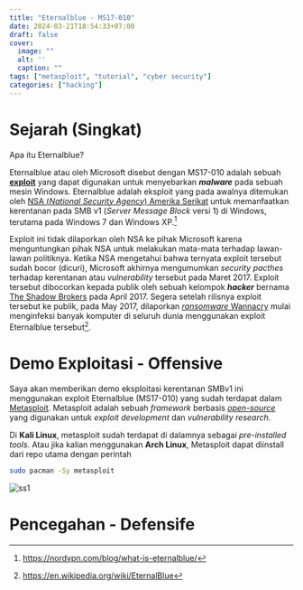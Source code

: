 ```yaml
---
title: "Eternalblue - MS17-010"
date: 2024-03-21T18:54:33+07:00
draft: false
cover:
  image: ""
  alt: ''
  caption: ""
tags: ["metasploit", "tutorial", "cyber security"]
categories: ["hacking"]
---
```


# Sejarah (Singkat)

Apa itu Eternalblue?

Eternalblue atau oleh Microsoft disebut dengan MS17-010 adalah sebuah [**exploit**](https://en.wikipedia.org/wiki/Exploit_(computer_security)) yang dapat digunakan untuk menyebarkan ***malware*** pada sebuah mesin Windows. Eternalblue adalah eksploit yang pada awalnya ditemukan oleh [NSA (_National Security Agency_) Amerika Serikat](https://www.nsa.gov/) untuk memanfaatkan kerentanan pada SMB v1 (_Server Message Block_ versi 1)  di Windows, terutama pada Windows 7 dan Windows XP.[^1] 

Exploit ini tidak dilaporkan oleh NSA ke pihak Microsoft karena menguntungkan pihak NSA untuk melakukan mata-mata terhadap lawan-lawan politiknya. Ketika NSA mengetahui bahwa ternyata exploit tersebut sudah bocor (dicuri), Microsoft akhirnya mengumumkan *security pacthes* terhadap kerentanan atau *vulnerability* tersebut pada Maret 2017. Exploit tersebut dibocorkan kepada publik oleh sebuah kelompok ***hacker*** bernama [The Shadow Brokers](https://en.wikipedia.org/wiki/The_Shadow_Brokers) pada April 2017. Segera setelah rilisnya exploit tersebut ke publik, pada May 2017, dilaporkan [*ransomware* Wannacry](https://en.wikipedia.org/wiki/WannaCry_ransomware_attack) mulai menginfeksi banyak komputer di seluruh dunia menggunakan exploit Eternalblue tersebut[^2].


# Demo Exploitasi - Offensive

Saya akan memberikan demo eksploitasi kerentanan SMBv1 ini menggunakan exploit Eternalblue (MS17-010) yang sudah terdapat dalam [Metasploit](https://www.metasploit.com/). Metasploit adalah sebuah *framework* berbasis [*open-source*](https://en.wikipedia.org/wiki/Open_source) yang digunakan untuk *exploit development* dan *vulnerability research*.

Di **Kali Linux**, metasploit sudah terdapat di dalamnya sebagai *pre-installed tools*. Atau jika kalian menggunakan **Arch Linux**, Metasploit dapat diinstall dari repo utama dengan perintah

```bash
sudo pacman -Sy metasploit
```

![ss1](/eternalblue/ss1.png)




# Pencegahan - Defensife






[^1]: https://nordvpn.com/blog/what-is-eternalblue/
[^2]: https://en.wikipedia.org/wiki/EternalBlue

